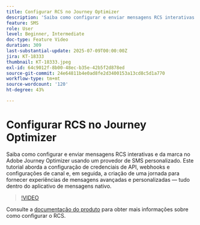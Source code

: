 ```yaml
---
title: Configurar RCS no Journey Optimizer
description: 'Saiba como configurar e enviar mensagens RCS interativas e da marca no Adobe Journey Optimizer usando um provedor de SMS personalizado. Este tutorial aborda a configuração de credenciais de API, webhooks e configurações de canal e, em seguida, a criação de uma jornada para fornecer experiências de mensagens avançadas e personalizadas: tudo isso no aplicativo de mensagens nativo.'
feature: SMS
role: User
level: Beginner, Intermediate
doc-type: Feature Video
duration: 309
last-substantial-update: 2025-07-09T00:00:00Z
jira: KT-18333
thumbnail: KT-18333.jpeg
exl-id: 64c9012f-8b00-48ec-b35e-42b5f2d878ed
source-git-commit: 24e64811b4e0ad8fe2d3400153a13cd8c5d1a770
workflow-type: tm+mt
source-wordcount: '120'
ht-degree: 43%

---
```


# Configurar RCS no Journey Optimizer

Saiba como configurar e enviar mensagens RCS interativas e da marca no Adobe Journey Optimizer usando um provedor de SMS personalizado. Este tutorial aborda a configuração de credenciais de API, webhooks e configurações de canal e, em seguida, a criação de uma jornada para fornecer experiências de mensagens avançadas e personalizadas — tudo dentro do aplicativo de mensagens nativo.

>[!VIDEO](https://video.tv.adobe.com/v/3464755/?learn=on&enablevpops)

Consulte a [documentação do produto](https://experienceleague.adobe.com/pt-br/docs/journey-optimizer/using/channels/sms/configure-sms/sms-configuration) para obter mais informações sobre como configurar o RCS.
